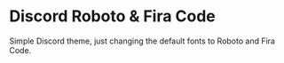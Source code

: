 # Discord Roboto & Fira Code
Simple Discord theme, just changing the default fonts to Roboto and Fira Code.
